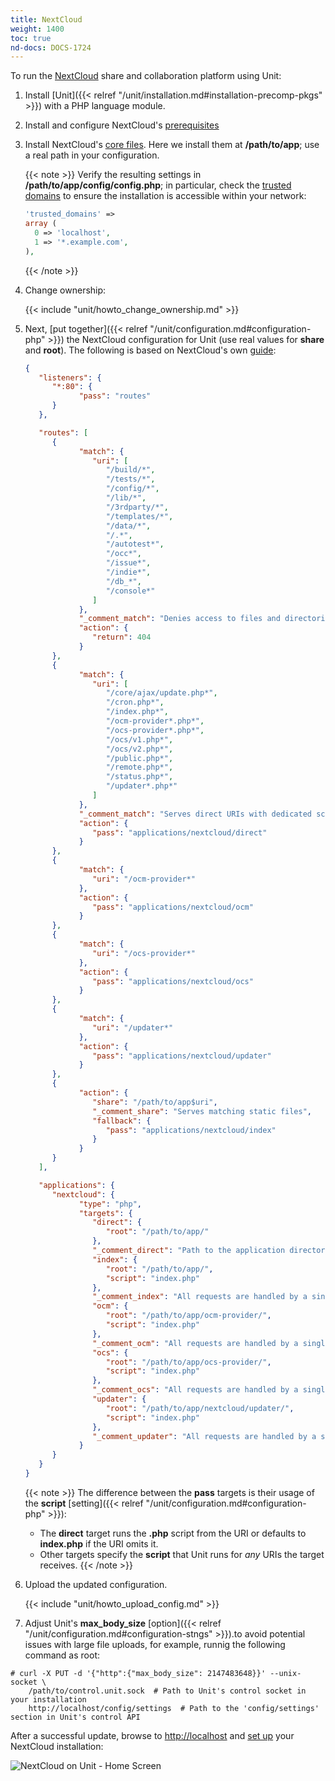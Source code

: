 ```yaml
---
title: NextCloud
weight: 1400
toc: true
nd-docs: DOCS-1724
---
```


To run the [NextCloud](https://nextcloud.com) share and collaboration
platform using Unit:

1. Install [Unit]({{< relref "/unit/installation.md#installation-precomp-pkgs" >}}) with a PHP language module.

2. Install and configure NextCloud's [prerequisites](https://docs.nextcloud.com/server/latest/admin_manual/installation/source_installation.html#prerequisites-for-manual-installation)

3. Install NextCloud's [core files](https://docs.nextcloud.com/server/latest/admin_manual/installation/command_line_installation.html). Here we install them at **/path/to/app**;
   use a real path in your configuration.

   {{< note >}}
   Verify the resulting settings in **/path/to/app/config/config.php**;
   in particular, check the [trusted domains](https://docs.nextcloud.com/server/latest/admin_manual/installation/installation_wizard.html#trusted-domains-label)
   to ensure the installation is accessible within your network:

   ```php
   'trusted_domains' =>
   array (
     0 => 'localhost',
     1 => '*.example.com',
   ),
   ```
   {{< /note >}}

4. Change ownership:

   {{< include "unit/howto_change_ownership.md" >}}

5. Next,
   [put together]({{< relref "/unit/configuration.md#configuration-php" >}})
   the NextCloud configuration for Unit (use real values for **share** and
   **root**). The following is based on NextCloud's own
   [guide](https://docs.nextcloud.com/server/latest/admin_manual/installation/nginx.html):

   ```json
   {
      "listeners": {
         "*:80": {
               "pass": "routes"
         }
      },

      "routes": [
         {
               "match": {
                  "uri": [
                     "/build/*",
                     "/tests/*",
                     "/config/*",
                     "/lib/*",
                     "/3rdparty/*",
                     "/templates/*",
                     "/data/*",
                     "/.*",
                     "/autotest*",
                     "/occ*",
                     "/issue*",
                     "/indie*",
                     "/db_*",
                     "/console*"
                  ]
               },
               "_comment_match": "Denies access to files and directories best kept private",
               "action": {
                  "return": 404
               }
         },
         {
               "match": {
                  "uri": [
                     "/core/ajax/update.php*",
                     "/cron.php*",
                     "/index.php*",
                     "/ocm-provider*.php*",
                     "/ocs-provider*.php*",
                     "/ocs/v1.php*",
                     "/ocs/v2.php*",
                     "/public.php*",
                     "/remote.php*",
                     "/status.php*",
                     "/updater*.php*"
                  ]
               },
               "_comment_match": "Serves direct URIs with dedicated scripts",
               "action": {
                  "pass": "applications/nextcloud/direct"
               }
         },
         {
               "match": {
                  "uri": "/ocm-provider*"
               },
               "action": {
                  "pass": "applications/nextcloud/ocm"
               }
         },
         {
               "match": {
                  "uri": "/ocs-provider*"
               },
               "action": {
                  "pass": "applications/nextcloud/ocs"
               }
         },
         {
               "match": {
                  "uri": "/updater*"
               },
               "action": {
                  "pass": "applications/nextcloud/updater"
               }
         },
         {
               "action": {
                  "share": "/path/to/app$uri",
                  "_comment_share": "Serves matching static files",
                  "fallback": {
                     "pass": "applications/nextcloud/index"
                  }
               }
         }
      ],

      "applications": {
         "nextcloud": {
               "type": "php",
               "targets": {
                  "direct": {
                     "root": "/path/to/app/"
                  },
                  "_comment_direct": "Path to the application directory; use a real path in your configuration",
                  "index": {
                     "root": "/path/to/app/",
                     "script": "index.php"
                  },
                  "_comment_index": "All requests are handled by a single script",
                  "ocm": {
                     "root": "/path/to/app/ocm-provider/",
                     "script": "index.php"
                  },
                  "_comment_ocm": "All requests are handled by a single script",
                  "ocs": {
                     "root": "/path/to/app/ocs-provider/",
                     "script": "index.php"
                  },
                  "_comment_ocs": "All requests are handled by a single script",
                  "updater": {
                     "root": "/path/to/app/nextcloud/updater/",
                     "script": "index.php"
                  },
                  "_comment_updater": "All requests are handled by a single script"
               }
         }
      }
   }
   ```

   {{< note >}}
   The difference between the **pass** targets is their usage of the
   **script** [setting]({{< relref "/unit/configuration.md#configuration-php" >}}):

   - The **direct** target runs the **.php** script from the URI or
     defaults to **index.php** if the URI omits it.
   - Other targets specify the **script** that Unit runs for *any* URIs
     the target receives.
   {{< /note >}}

6. Upload the updated configuration.

   {{< include "unit/howto_upload_config.md" >}}

 7. Adjust Unit's **max_body_size** [option]({{< relref "/unit/configuration.md#configuration-stngs" >}}).to
   avoid potential issues with large file uploads, for example, runnig the
   following command as root:

   ```console
   # curl -X PUT -d '{"http":{"max_body_size": 2147483648}}' --unix-socket \
       /path/to/control.unit.sock  # Path to Unit's control socket in your installation
       http://localhost/config/settings  # Path to the 'config/settings' section in Unit's control API
   ```

   After a successful update, browse to <http://localhost> and [set up](https://docs.nextcloud.com/server/latest/admin_manual/installation/installation_wizard.html)
   your NextCloud installation:

   ![NextCloud on Unit - Home Screen](/unit/images/nextcloud.png)


